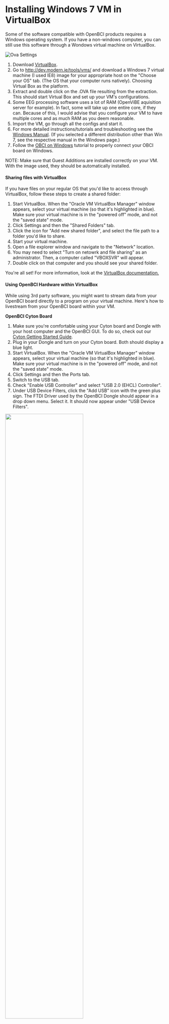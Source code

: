 # Installing Windows 7 VM in VirtualBox

Some of the software compatible with OpenBCI products requires a Windows operating system. If you have a non-windows computer, you can still use this software through a Wondows virtual machine on VirtualBox.

![Ova Settings](../assets/images/ova-set.jpg)

1. Download [VirtualBox](https://www.virtualbox.org/wiki/Downloads). 
1. Go to <http://dev.modern.ie/tools/vms/> and download a Windows 7 virtual machine (I used IE8) image for your appropriate host on the "Choose your OS" tab. (The OS that your computer runs natively). Choosing Virtual Box as the platform.
1. Extract and double click on the .OVA file resulting from the extraction. This should start Virtual Box and set up your VM's configurations. 
1. Some EEG processing software uses a lot of RAM (OpenViBE aquisition server for example). In fact, some will take up one entire core, if they can. Because of this, I would advise that you configure your VM to have multiple cores and as much RAM as you deem reasonable. 
1. Import the VM, go through all the configs and start it. 
1. For more detailed instructions/tutorials and troubleshooting see the [Windows Manual](http://modernievirt.blob.core.windows.net/vhd/release_notes_license_terms_1_5_15.pdf). (If you selected a different distribution other than Win 7, see the respective manual in the Windows page.)
1. Follow the [OBCI on Windows](http://docs.openbci.com/Tutorials/11-OpenBCI_on_Windows) tutorial to properly connect your OBCI board on Windows.

NOTE: Make sure that Guest Additions are installed correctly on your VM. With the image used, they should be automatically installed.

#### Sharing files with VirtualBox

If you have files on your regular OS that you'd like to access through VirtualBox, follow these steps to create a shared folder:

1. Start VirtualBox. When the "Oracle VM VirtualBox Manager" window appears, select your virtual machine (so that it's highlighted in blue). Make sure your virtual machine is in the "powered off" mode, and not the "saved state" mode.
2. Click Settings and then the "Shared Folders" tab.
3. Click the icon for "Add new shared folder", and select the file path to a folder you'd like to share.
4. Start your virtual machine.
5. Open a file explorer window and navigate to the "Network" location.
6. You may need to select "Turn on netowrk and file sharing" as an administrator. Then, a computer called "VBOXSVR" will appear.
7. Double click on that computer and you should see your shared folder.

You're all set! For more information, look at the [VirtualBox documentation.](https://www.virtualbox.org/wiki/Documentation)

#### Using OpenBCI Hardware within VirtualBox

While using 3rd party software, you might want to stream data from your OpenBCI board directly to a program on your virtual machine. Here's how to livestream from your OpenBCI board within your VM.

**OpenBCI Cyton Board**

1. Make sure you're comfortable using your Cyton board and Dongle with your host computer and the OpenBCI GUI. To do so, check out our [Cyton Getting Started Guide](http://docs.openbci.com/Tutorials/01-Cyton_Getting%20Started_Guide).
2. Plug in your Dongle and turn on your Cyton board. Both should display a blue light.
3. Start VirtualBox. When the "Oracle VM VirtualBox Manager" window appears, select your virtual machine (so that it's highlighted in blue). Make sure your virtual machine is in the "powered off" mode, and not the "saved state" mode.
4. Click Settings and then the Ports tab.
5. Switch to the USB tab.
6. Check "Enable USB Controller" and select "USB 2.0 (EHCL) Controller".
7. Under USB Device Filters, click the "Add USB" icon with the green plus sign. The FTDI Driver used by the OpenBCI Dongle should appear in a drop down menu. Select it. It should now appear under "USB Device Filters".

<img src="https://github.com/OpenBCI/Docs/blob/master/assets/images/VM_tutorial/VirtualBox_enable_usb.png?raw=true" width="70%">

8. Click "OK" to save these settings. Make sure no other program that connects to your Dongle (like the OpenBCI GUI) is currently running. Start your virtual machine.
9. From within your virtual machine, open the control panel, then navigate to Hardware and Sound -> Device Manager.
10. You should see the FT USB driver under "Other devices". It may have a warning indicator next to it. Double-click the driver name.

<img src="https://github.com/OpenBCI/Docs/blob/master/assets/images/VM_tutorial/VM_deviceManager_beforeinstallation.png?raw=true" width="70%">

11. Doing so should open a "Properties" page. Go to the "General" tab and select "Update Driver..."

<img src="https://github.com/OpenBCI/Docs/blob/master/assets/images/VM_tutorial/VM_FT23_driver_properties.png?raw=true" width="50%">

12. Select "Search automatically for updated driver software" when prompted.
13. Wait for your your VM OS to search for and download the driver software. You will be prompted when the driver software is downloaded successfully.
14. Now, in the Device Manager, there should be an object under "Universal Serial Bus controllers" called "USB Serial Converter". There should also be a "Ports" tab with at least one device.

<img src="https://github.com/OpenBCI/Docs/blob/master/assets/images/VM_tutorial/VM_deviceManager_afterinstallation.png?raw=true" width="70%">

15. The device listed under "Ports" is your OpenBCI Dongle, and the address in parenthesis is its COM Port. In the example above, the OpenBCI Dongle is on COM Port 3.

You should now be able to communicate with your OpenBCI Dongle and board from within your VM! Have more questions? Post them on our [Forum.](http://openbci.com/index.php/forum/)

